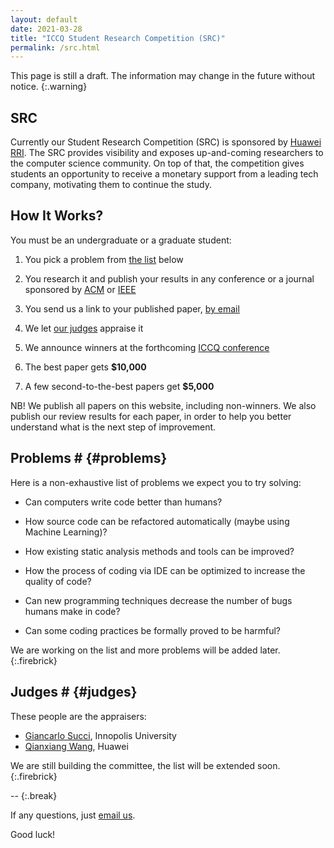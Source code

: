 ```yaml
---
layout: default
date: 2021-03-28
title: "ICCQ Student Research Competition (SRC)"
permalink: /src.html
---
```


This page is still a draft. The information may change
in the future without notice.
{:.warning}

## SRC

Currently our Student Research Competition (SRC) 
is sponsored by [Huawei RRI](https://career.huawei.ru/rri/).
The SRC provides visibility and exposes up-and-coming researchers 
to the computer science community. On top of that, the competition
gives students an opportunity to receive a monetary support from
a leading tech company, motivating them to continue the study.

## How It Works?

You must be an undergraduate or a graduate student:

  1. You pick a problem from [the list](#problems) below

  2. You research it and publish your results in any 
  conference or a journal sponsored by [ACM](https://www.acm.org) or [IEEE](https://www.ieee.org)

  4. You send us a link to your published paper, [by email](mailto:src@iccq.ru)

  5. We let [our judges](#judges) appraise it

  6. We announce winners at the forthcoming [ICCQ conference](https://www.iccq.ru)

  7. The best paper gets **$10,000**

  8. A few second-to-the-best papers get **$5,000**

<span class="firebrick">NB!</span>
We publish all papers on this website, including non-winners. 
We also publish our review results for each paper, in order
to help you better understand what is the next step of improvement.

## Problems # {#problems}

Here is a non-exhaustive list of problems we expect you to
try solving:

  * Can computers write code better than humans?

  * How source code can be refactored automatically (maybe using Machine Learning)?

  * How existing static analysis methods and tools can be improved?

  * How the process of coding via IDE can be optimized to increase the quality of code?

  * Can new programming techniques decrease the number of bugs humans make in code?

  * Can some coding practices be formally proved to be harmful?

We are working on the list and more problems will be added later.
{:.firebrick}

## Judges # {#judges}

These people are the appraisers:

  * [Giancarlo Succi](https://scholar.google.com/citations?user=PdMO57sAAAAJ&hl=en), Innopolis University
  * [Qianxiang Wang](https://ieeexplore.ieee.org/author/37278378900), Huawei

We are still building the committee, the list will be extended soon.
{:.firebrick}

--
{:.break}

If any questions, just [email us](mailto:src@iccq.ru).

Good luck!
